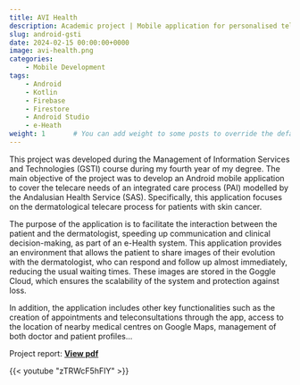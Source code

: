 ```yaml
---
title: AVI Health
description: Academic project | Mobile application for personalised tele-assistance for dermatological patients.
slug: android-gsti
date: 2024-02-15 00:00:00+0000
image: avi-health.png
categories:
    - Mobile Development
tags:
    - Android
    - Kotlin
    - Firebase
    - Firestore
    - Android Studio
    - e-Heath
weight: 1       # You can add weight to some posts to override the default sorting (date descending)
---
```

This project was developed during the Management of Information Services and Technologies (GSTI) course during my fourth year of my degree. The main objective of the project was to develop an Android mobile application to cover the telecare needs of an integrated care process (PAI) modelled by the Andalusian Health Service (SAS). Specifically, this application focuses on the dermatological telecare process for patients with skin cancer. 

The purpose of the application is to facilitate the interaction between the patient and the dermatologist, speeding up communication and clinical decision-making, as part of an e-Health system. This application provides an environment that allows the patient to share images of their evolution with the dermatologist, who can respond and follow up almost immediately, reducing the usual waiting times. These images are stored in the Goggle Cloud, which ensures the scalability of the system and protection against loss. 

In addition, the application includes other key functionalities such as the creation of appointments and teleconsultations through the app, access to the location of nearby medical centres on Google Maps, management of both doctor and patient profiles... 

Project report:
[**View pdf**](/post/android-gsti/DocumentaciónAppMovil.pdf)


{{< youtube "zTRWcF5hFIY" >}}